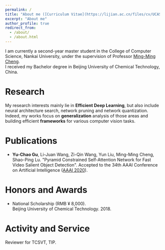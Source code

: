 ```yaml
---
permalink: /
title: "About me ([Curriculum Vitae](https://lijian.ac.cn/files/cv/UCAS_PhD_lijian.pdf))"
excerpt: "About me"
author_profile: true
redirect_from: 
  - /about/
  - /about.html
---
```

I am currently a second-year master student in the College of Computer Science, Nankai University, under the supervision of Professor [ Ming-Ming Cheng](https://mmcheng.net/cmm/).<br>
I received my Bachelor degree in Beijing University of Chemical Technology, China. 

# Research
My research interests mainly lie in **Efficient Deep Learning**, but also include neural architecture search, network pruning and network quantization. <br>
Indeed, my works focus on **generalization** analysis of those areas and building efficient  **frameworks** for various computer vision tasks.

# Publications
* **Yu-Chao Gu**, Li-Juan Wang, Zi-Qin Wang, Yun Liu, Ming-Ming Cheng, Shao-Ping Lu. "Pyramid Constrained Self-Attention Network for Fast Video Salient Object Detection". Accepted to the 34th AAAI Conference on Artificial Intelligence ([AAAI 2020](https://aaai.org/Conferences/AAAI-20/)).

# Honors and Awards
* National Scholarship (RMB &yen; 8,000). <br> Beijing University of Chemical Technology. 2018.

# Activity and Service
Reviewer for TCSVT, TIP.
<!---Experience--->
